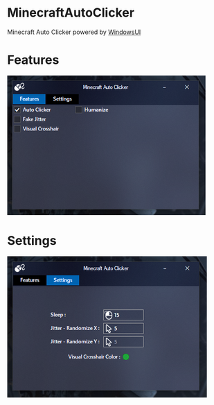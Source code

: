 # MinecraftAutoClicker
Minecraft Auto Clicker powered by [WindowsUI](https://github.com/lysep-corp/WindowsUI)
# Features
![alt text](https://github.com/Lufzys/MinecraftAutoClicker/blob/main/example01_02042021.PNG?raw=true)
# Settings
![alt text](https://github.com/Lufzys/MinecraftAutoClicker/blob/main/example02_02042021.PNG?raw=true)
